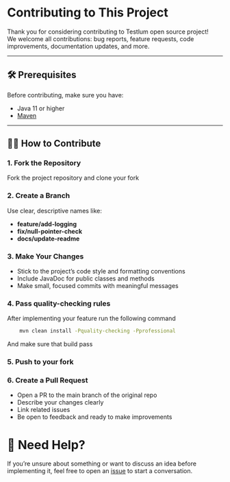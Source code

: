 # Contributing to This Project

Thank you for considering contributing to Testlum open source project!  
We welcome all contributions: bug reports, feature requests, code improvements, documentation updates, and more.

---

## 🛠 Prerequisites

Before contributing, make sure you have:

- Java 11 or higher
- [Maven](https://maven.apache.org/)

---

## 🧑‍💻 How to Contribute

### 1. Fork the Repository

Fork the project repository and clone your fork

### 2. Create a Branch

Use clear, descriptive names like:
- **feature/add-logging**
- **fix/null-pointer-check**
- **docs/update-readme**

### 3. Make Your Changes
- Stick to the project’s code style and formatting conventions
- Include JavaDoc for public classes and methods
- Make small, focused commits with meaningful messages

### 4. Pass quality-checking rules
After implementing your feature run the following command
```bash
    mvn clean install -Pquality-checking -Pprofessional
```
And make sure that build pass

### 5. Push to your fork

### 6.  Create a Pull Request
- Open a PR to the main branch of the original repo
- Describe your changes clearly
- Link related issues
- Be open to feedback and ready to make improvements


# 💬 Need Help?

If you’re unsure about something or want to discuss an idea before implementing it, feel free to open an [issue](https://github.com/TestlumFramework/Testlum/issues/new) to start a conversation.


